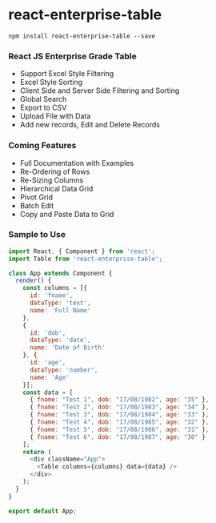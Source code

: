 # react-enterprise-table

`npm install react-enterprise-table --save`


### React JS Enterprise Grade Table
* Support Excel Style Filtering
* Excel Style Sorting
* Client Side and Server Side Filtering and Sorting
* Global Search
* Export to CSV
* Upload File with Data
* Add new records, Edit and Delete Records

### Coming Features
* Full Documentation with Examples
* Re-Ordering of Rows
* Re-Sizing Columns
* Hierarchical Data Grid
* Pivot Grid 
* Batch Edit
* Copy and Paste Data to Grid
 
### Sample to Use
``` js
import React, { Component } from 'react';
import Table from 'react-enterprise-table';

class App extends Component {
  render() {
    const columns = [{
      id: 'fname',
      dataType: 'text',
      name: 'Full Name'
    },
    {
      id: 'dob',
      dataType: 'date',
      name: 'Date of Birth'
    }, {
      id: 'age',
      dataType: 'number',
      name: 'Age'
    }];
    const data = [
      { fname: "Test 1", dob: "17/08/1982", age: "35" },
      { fname: "Test 2", dob: "17/08/1983", age: "34" },
      { fname: "Test 3", dob: "17/08/1984", age: "33" },
      { fname: "Test 4", dob: "17/08/1985", age: "32" },
      { fname: "Test 5", dob: "17/08/1986", age: "31" },
      { fname: "Test 6", dob: "17/08/1987", age: "30" }
    ];
    return (
      <div className="App">
        <Table columns={columns} data={data} />
      </div>
    );
  }
}

export default App;
```